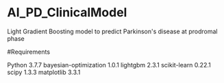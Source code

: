 # AI_PD_ClinicalModel
Light Gradient Boosting model to predict Parkinson's disease at prodromal phase

#Requirements

Python 3.7.7
bayesian-optimization     1.0.1
lightgbm                  2.3.1
scikit-learn              0.22.1
scipy                     1.3.3
matplotlib                3.3.1
